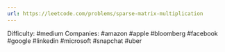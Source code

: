 ```yaml
---
url: https://leetcode.com/problems/sparse-matrix-multiplication
---
```


Difficulty: #medium
Companies: #amazon #apple #bloomberg #facebook #google #linkedin #microsoft #snapchat #uber